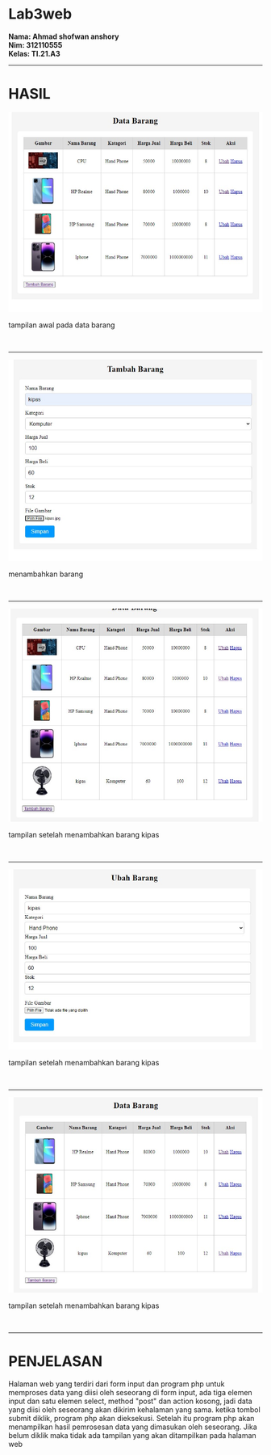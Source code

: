# Lab3web
**Nama: Ahmad shofwan anshory**
<br>
**Nim: 312110555**
<br>
**Kelas: TI.21.A3**
<br>
<hr>
<h1>HASIL</h1>
<img src="/ss/index.jpg">
<p>tampilan awal pada data barang</p>
<br>
<hr>
<img src="/ss/tambah.jpg">
<p>menambahkan barang</p>
<br>
<hr>
<img src="/ss/ubah1.jpg">
<p>tampilan setelah menambahkan barang kipas</p>
<br>
<hr>
<img src="/ss/ubah.jpg">
<p>tampilan setelah menambahkan barang kipas</p>
<br>
<hr>
<img src="/ss/hapus.jpg">
<p>tampilan setelah menambahkan barang kipas</p>
<br>
<hr>
<h1>PENJELASAN</h1>
<P>Halaman web yang terdiri dari form input dan program php untuk memproses data yang diisi oleh seseorang di form input, ada tiga elemen input dan satu elemen select, method "post" dan action kosong, jadi data yang diisi oleh seseorang akan dikirim kehalaman yang sama. ketika tombol submit diklik, program php akan dieksekusi. Setelah itu program php akan menampilkan hasil pemrosesan data yang dimasukan oleh seseorang. Jika belum diklik maka tidak ada tampilan yang akan ditampilkan pada halaman web</P>
